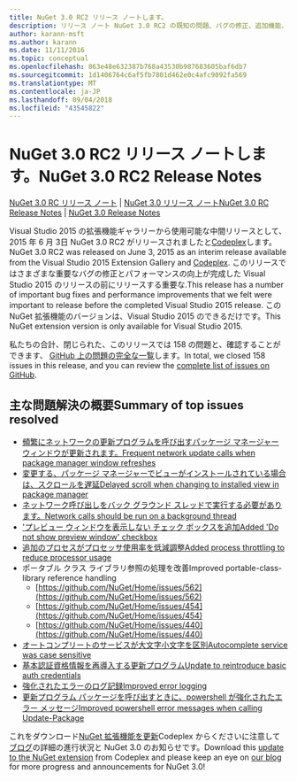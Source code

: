 ```yaml
---
title: NuGet 3.0 RC2 リリース ノートします。
description: リリース ノート NuGet 3.0 RC2 の既知の問題、バグの修正、追加機能、および Dcr を含むです。
author: karann-msft
ms.author: karann
ms.date: 11/11/2016
ms.topic: conceptual
ms.openlocfilehash: 863e48e632387b768a43530b987683605baf6db7
ms.sourcegitcommit: 1d1406764c6af5fb7801d462e0c4afc9092fa569
ms.translationtype: MT
ms.contentlocale: ja-JP
ms.lasthandoff: 09/04/2018
ms.locfileid: "43545822"
---
```

# <a name="nuget-30-rc2-release-notes"></a><span data-ttu-id="78cdb-103">NuGet 3.0 RC2 リリース ノートします。</span><span class="sxs-lookup"><span data-stu-id="78cdb-103">NuGet 3.0 RC2 Release Notes</span></span>

<span data-ttu-id="78cdb-104">[NuGet 3.0 RC リリース ノート](../release-notes/nuget-3.0-RC.md) | [NuGet 3.0 リリース ノート](../release-notes/nuget-3.0.0.md)</span><span class="sxs-lookup"><span data-stu-id="78cdb-104">[NuGet 3.0 RC Release Notes](../release-notes/nuget-3.0-RC.md) | [NuGet 3.0 Release Notes](../release-notes/nuget-3.0.0.md)</span></span>

<span data-ttu-id="78cdb-105">Visual Studio 2015 の拡張機能ギャラリーから使用可能な中間リリースとして、2015 年 6 月 3日 NuGet 3.0 RC2 がリリースされましたと[Codeplex](https://nuget.codeplex.com/releases/view/615507)します。</span><span class="sxs-lookup"><span data-stu-id="78cdb-105">NuGet 3.0 RC2 was released on June 3, 2015 as an interim release available from the Visual Studio 2015 Extension Gallery and [Codeplex](https://nuget.codeplex.com/releases/view/615507).</span></span> <span data-ttu-id="78cdb-106">このリリースではさまざまな重要なバグの修正とパフォーマンスの向上が完成した Visual Studio 2015 のリリースの前にリリースする重要な.</span><span class="sxs-lookup"><span data-stu-id="78cdb-106">This release has a number of important bug fixes and performance improvements that we felt were important to release before the completed Visual Studio 2015 release.</span></span> <span data-ttu-id="78cdb-107">この NuGet 拡張機能のバージョンは、Visual Studio 2015 のできるだけです。</span><span class="sxs-lookup"><span data-stu-id="78cdb-107">This NuGet extension version is only available for Visual Studio 2015.</span></span>

<span data-ttu-id="78cdb-108">私たちの合計、閉じられた、このリリースでは 158 の問題と、確認することができます、 [GitHub 上の問題の完全な一覧](https://github.com/NuGet/Home/issues?utf8=%E2%9C%93&q=is%3Aclosed+milestone%3A3.0.0-RTM+sort%3Aupdated-asc+updated%3A%3C%3D2015-06-01)します。</span><span class="sxs-lookup"><span data-stu-id="78cdb-108">In total, we closed 158 issues in this release, and you can review the [complete list of issues on GitHub](https://github.com/NuGet/Home/issues?utf8=%E2%9C%93&q=is%3Aclosed+milestone%3A3.0.0-RTM+sort%3Aupdated-asc+updated%3A%3C%3D2015-06-01).</span></span>

## <a name="summary-of-top-issues-resolved"></a><span data-ttu-id="78cdb-109">主な問題解決の概要</span><span class="sxs-lookup"><span data-stu-id="78cdb-109">Summary of top issues resolved</span></span>

* [<span data-ttu-id="78cdb-110">頻繁にネットワークの更新プログラムを呼び出すパッケージ マネージャー ウィンドウが更新されます。</span><span class="sxs-lookup"><span data-stu-id="78cdb-110">Frequent network update calls when package manager window refreshes</span></span>](https://github.com/NuGet/Home/issues/515)
* [<span data-ttu-id="78cdb-111">変更する、パッケージ マネージャーでビューがインストールされている場合は、スクロールを遅延</span><span class="sxs-lookup"><span data-stu-id="78cdb-111">Delayed scroll when changing to installed view in package manager</span></span>](https://github.com/NuGet/Home/issues/519)
* [<span data-ttu-id="78cdb-112">ネットワーク呼び出しをバック グラウンド スレッドで実行する必要があります。</span><span class="sxs-lookup"><span data-stu-id="78cdb-112">Network calls should be run on a background thread</span></span>](https://github.com/NuGet/Home/issues/516)
* [<span data-ttu-id="78cdb-113">'プレビュー ウィンドウを表示しない チェック ボックスを追加</span><span class="sxs-lookup"><span data-stu-id="78cdb-113">Added 'Do not show preview window' checkbox</span></span>](https://github.com/NuGet/Home/issues/566)
* [<span data-ttu-id="78cdb-114">追加のプロセスがプロセッサ使用率を低減調整</span><span class="sxs-lookup"><span data-stu-id="78cdb-114">Added process throttling to reduce processor usage</span></span>](https://github.com/NuGet/Home/issues/356)
* <span data-ttu-id="78cdb-115">ポータブル クラス ライブラリ参照の処理を改善</span><span class="sxs-lookup"><span data-stu-id="78cdb-115">Improved portable-class-library reference handling</span></span>
    * [https://github.com/NuGet/Home/issues/562](https://github.com/NuGet/Home/issues/562)
    * [https://github.com/NuGet/Home/issues/454](https://github.com/NuGet/Home/issues/454)
    * [https://github.com/NuGet/Home/issues/440](https://github.com/NuGet/Home/issues/440)
* [<span data-ttu-id="78cdb-116">オートコンプリートのサービスが大文字小文字を区別</span><span class="sxs-lookup"><span data-stu-id="78cdb-116">Autocomplete service was case sensitive</span></span>](https://github.com/NuGet/Home/issues/198)
* [<span data-ttu-id="78cdb-117">基本認証資格情報を再導入する更新プログラム</span><span class="sxs-lookup"><span data-stu-id="78cdb-117">Update to reintroduce basic auth credentials</span></span>](https://github.com/NuGet/Home/issues/456)
* [<span data-ttu-id="78cdb-118">強化されたエラーのログ記録</span><span class="sxs-lookup"><span data-stu-id="78cdb-118">Improved error logging</span></span>](https://github.com/NuGet/Home/issues/407)
* [<span data-ttu-id="78cdb-119">更新プログラム パッケージを呼び出すときに、powershell が強化されたエラー メッセージ</span><span class="sxs-lookup"><span data-stu-id="78cdb-119">Improved powershell error messages when calling Update-Package</span></span>](https://github.com/NuGet/Home/issues/5)

<span data-ttu-id="78cdb-120">これをダウンロード[NuGet 拡張機能を更新](https://nuget.codeplex.com/releases/view/615507)Codeplex からくださいに注意して[ブログ](http://blog.nuget.org)の詳細の進行状況と NuGet 3.0 のお知らせです。</span><span class="sxs-lookup"><span data-stu-id="78cdb-120">Download this [update to the NuGet extension](https://nuget.codeplex.com/releases/view/615507) from Codeplex and please keep an eye on [our blog](http://blog.nuget.org) for more progress and announcements for NuGet 3.0!</span></span>
